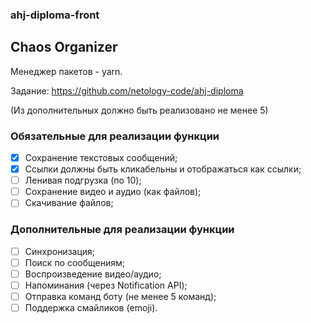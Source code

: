 ### ahj-diploma-front
## Chaos Organizer
Менеджер пакетов - yarn.

Задание: https://github.com/netology-code/ahj-diploma

(Из дополнительных должно быть реализовано не менее 5)

### Обязательные для реализации функции
- [X] Сохранение текстовых сообщений;
- [X] Ссылки должны быть кликабельны и отображаться как ссылки;
- [ ] Ленивая подгрузка (по 10);
- [ ] Сохранение видео и аудио (как файлов);
- [ ] Скачивание файлов;

### Дополнительные для реализации функции
- [ ] Синхронизация;
- [ ] Поиск по сообщениям;
- [ ] Воспроизведение видео/аудио;
- [ ] Напоминания (через Notification API);
- [ ] Отправка команд боту (не менее 5 команд);
- [ ] Поддержка смайликов (emoji).
